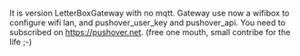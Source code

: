 It is version LetterBoxGateway with no mqtt. Gateway use now a wifibox to configure wifi lan, and pushover_user_key  and pushover_api.
You need to subscribed on https://pushover.net.  (free one mouth, small contribe for the life ;-)
